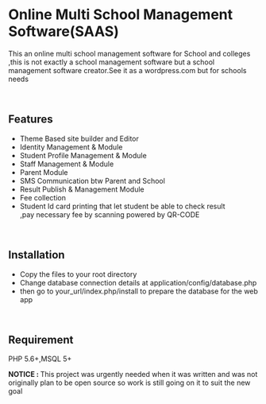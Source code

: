 # Online Multi School Management Software(SAAS)

<p>This an online multi school management software for School and colleges ,this is not exactly a school management software but a school management software creator.See it as a wordpress.com but for schools needs </p>

<br>

## Features

<ul>
	<li>Theme Based site builder and Editor</li>
	<li>Identity Management & Module</li>
	<li>Student Profile Management & Module</li>
	<li>Staff Management & Module</li>
	<li>Parent  Module</li>
	<li>SMS Communication btw Parent and School</li>
	<li>Result Publish & Management Module</li>
	<li>Fee collection</li>
	<li>Student Id card printing that let student be able to check result <br>,pay necessary fee by scanning powered by QR-CODE</li>

</ul>


</ul>

<br>


## Installation
<ul>
	<li>Copy the files to your root directory</li>
	<li>Change database connection details at application/config/database.php</li>
	<li>then go to your_url/index.php/install to prepare the database for the web app</li>

</ul>

<br>

## Requirement
PHP 5.6+,MSQL 5+ 
<br>

<b>NOTICE : </b>This project was urgently needed when it was written and was not originally plan to be open source so work is still going on it to suit the new goal